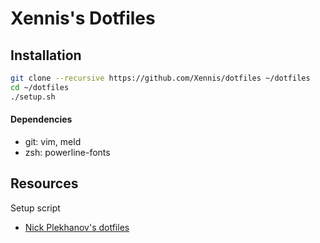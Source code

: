 # Xennis's Dotfiles

## Installation

```sh
git clone --recursive https://github.com/Xennis/dotfiles ~/dotfiles
cd ~/dotfiles
./setup.sh
```

#### Dependencies

* git: vim, meld
* zsh: powerline-fonts

## Resources

Setup script

* [Nick Plekhanov's dotfiles](https://github.com/nicksp/dotfiles/)
